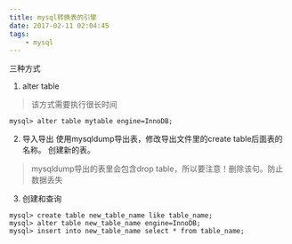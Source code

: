 ```yaml
---
title: mysql转换表的引擎
date: 2017-02-11 02:04:45
tags:
    - mysql
---
```

三种方式
1. alter table
> 该方式需要执行很长时间
```
mysql> alter table mytable engine=InnoDB;
```
2. 导入导出
使用mysqldump导出表，修改导出文件里的create table后面表的名称。
创建新的表。
> mysqldump导出的表里会包含drop table，所以要注意！删除该句。防止数据丢失

3. 创建和查询

```
mysql> create table new_table_name like table_name;
mysql> alter table new_table_name engine=InnoDB;
mysql> insert into new_table_name select * from table_name;
```
